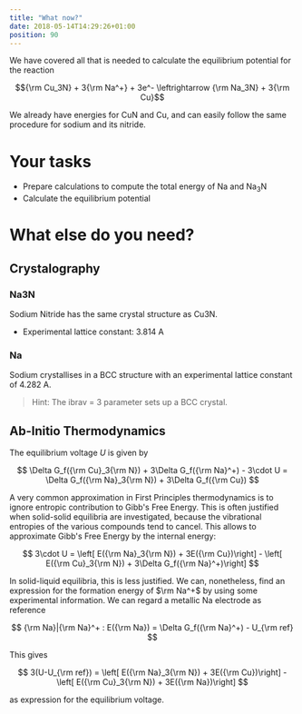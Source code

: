 ```yaml
---
title: "What now?"
date: 2018-05-14T14:29:26+01:00
position: 90
---
```


We have covered all that is needed to calculate the equilibrium potential for the reaction

$${\rm Cu_3N} + 3{\rm Na^+} + 3e^- \leftrightarrow {\rm Na_3N} + 3{\rm Cu}$$

We already have energies for CuN and Cu, and can easily follow the same procedure
for sodium and its nitride.

# Your tasks

- Prepare calculations to compute the total energy of Na and Na<sub>3</sub>N
- Calculate the equilibrium potential

# What else do you need?

## Crystalography

### Na3N

Sodium Nitride has the same crystal structure as Cu3N.

- Experimental lattice constant: 3.814 A

### Na

Sodium crystallises in a BCC structure with an experimental lattice constant of 4.282 A.

> Hint: The ibrav = 3 parameter sets up a BCC crystal.

## Ab-Initio Thermodynamics

The equilibrium voltage $U$ is given by

$$
\Delta G_f({\rm Cu}_3{\rm N}) + 3\Delta G_f({\rm Na}^+) - 3\cdot U =  \Delta G_f({\rm Na}_3{\rm N}) + 3\Delta G_f({\rm Cu})
$$

A very common approximation in First Principles thermodynamics is to ignore entropic contribution to Gibb's Free Energy. This is often justified when solid-solid equilibria are investigated, because the vibrational entropies of the various compounds tend to cancel. This allows to approximate Gibb's Free Energy by the internal energy:

$$
3\cdot U = \left[ E({\rm Na}_3{\rm N}) + 3E({\rm Cu})\right] - \left[ E({\rm Cu}_3{\rm N}) + 3\Delta G_f({\rm Na}^+)\right]
$$

In solid-liquid equilibria, this is less justified. We can, nonetheless, find an expression for the formation energy of $\rm Na^+$ by using some experimental information. We can regard a metallic Na electrode as reference

$$
{\rm Na}|{\rm Na}^+ : E({\rm Na}) = \Delta G_f({\rm Na}^+) - U_{\rm ref}
$$

This gives

$$
3(U-U_{\rm ref}) = \left[ E({\rm Na}_3{\rm N}) + 3E({\rm Cu})\right] - \left[ E({\rm Cu}_3{\rm N}) + 3E({\rm Na})\right]
$$

as expression for the equilibrium voltage.
